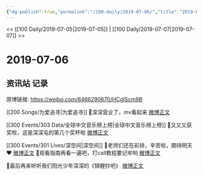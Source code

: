 ```yaml
---
{"dg-publish":true,"permalink":"/100-daily/2019-07-06/","title":"2019-07-06"}
---
```



<< [[100 Daily/2019-07-05\|2019-07-05]] | [[100 Daily/2019-07-07\|2019-07-07]] >>

# 2019-07-06

## 资讯站 记录

原博链接: https://weibo.com/6466290670/HCglScm9B

[[200 Songs/为爱追寻\|为爱追寻]]
🌛深深营业了，mv看起来
[微博正文](https://m.weibo.cn/6466290670/4391143296562355)

[[300 Events/303 Data/全球中文音乐榜上榜\|全球中文音乐榜上榜]]
🌛又又又获奖啦，这是深深屯的第几个奖杯啦
[微博正文](https://m.weibo.cn/6466290670/4391170811544477)

[[300 Events/301 Lives/深空间\|深空间]]
🌛老师们还在彩排，辛苦啦，期待明天❤️
[微博正文](https://m.weibo.cn/6466290670/4391182342164699)
🌛观看指南再看一遍吧，打call教程要记牢哟
[微博正文](https://m.weibo.cn/6466290670/4391135985927159)

🌛最后再来听听我们阳光少年深深的《锦鲤抄吧》
[微博正文](https://m.weibo.cn/6466290670/4390992330950334)

